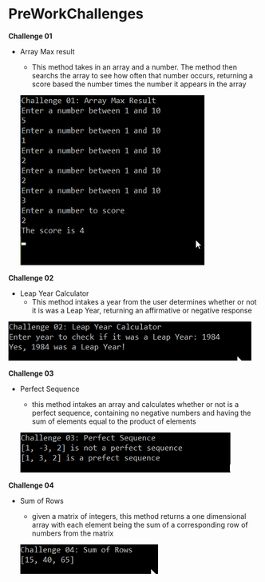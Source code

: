 # PreWorkChallenges
**Challenge 01**
  - Array Max result
    - This method takes in an array and a number. The method then searchs the array to see how often that number occurs, 
    returning a score based the number times the number it appears in the array

    ![challenge 01](images/c1.png)

**Challenge 02**
  - Leap Year Calculator
    - This method intakes a year from the user determines whether or not it is was a Leap Year, returning an affirmative or negative response

  ![challenge 02](images/c2.png)

**Challenge 03**
  - Perfect Sequence
    - this method intakes an array and calculates whether or not is a perfect sequence, containing no negative numbers and having the sum of elements
    equal to the product of elements

    ![challenge 03](images/c3.png)

**Challenge 04**
  - Sum of Rows
    - given a matrix of integers, this method returns a one dimensional array with each element being the sum of a corresponding row of numbers 
    from the matrix

    ![challenge 04](images/c4.png)